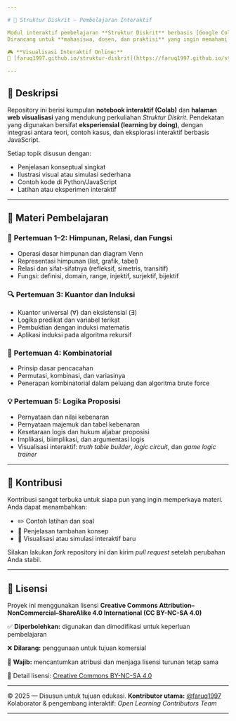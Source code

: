```yaml
---

# 🧠 Struktur Diskrit – Pembelajaran Interaktif

Modul interaktif pembelajaran **Struktur Diskrit** berbasis [Google Colab](https://colab.research.google.com/) dan **visualisasi web interaktif**.
Dirancang untuk **mahasiswa, dosen, dan praktisi** yang ingin memahami konsep dasar *matematika diskrit* secara **praktis, eksploratif, dan visual**.

🎮 **Visualisasi Interaktif Online:**
🔗 [faruq1997.github.io/struktur-diskrit](https://faruq1997.github.io/struktur-diskrit)

---
```


## 📘 Deskripsi

Repository ini berisi kumpulan **notebook interaktif (Colab)** dan **halaman web visualisasi** yang mendukung perkuliahan *Struktur Diskrit*.
Pendekatan yang digunakan bersifat **eksperiensial (learning by doing)**, dengan integrasi antara teori, contoh kasus, dan eksplorasi interaktif berbasis JavaScript.

Setiap topik disusun dengan:

* Penjelasan konseptual singkat
* Ilustrasi visual atau simulasi sederhana
* Contoh kode di Python/JavaScript
* Latihan atau eksperimen interaktif

---

## 🧩 Materi Pembelajaran

### 🧮 **Pertemuan 1–2: Himpunan, Relasi, dan Fungsi**

* Operasi dasar himpunan dan diagram Venn
* Representasi himpunan (list, grafik, tabel)
* Relasi dan sifat-sifatnya (refleksif, simetris, transitif)
* Fungsi: definisi, domain, range, injektif, surjektif, bijektif

### 🔍 **Pertemuan 3: Kuantor dan Induksi**

* Kuantor universal (∀) dan eksistensial (∃)
* Logika predikat dan variabel terikat
* Pembuktian dengan induksi matematis
* Aplikasi induksi pada algoritma rekursif

### 🎲 **Pertemuan 4: Kombinatorial**

* Prinsip dasar pencacahan
* Permutasi, kombinasi, dan variasinya
* Penerapan kombinatorial dalam peluang dan algoritma brute force

### 💡 **Pertemuan 5: Logika Proposisi**

* Pernyataan dan nilai kebenaran
* Pernyataan majemuk dan tabel kebenaran
* Kesetaraan logis dan hukum aljabar proposisi
* Implikasi, biimplikasi, dan argumentasi logis
* Visualisasi interaktif: *truth table builder*, *logic circuit*, dan *game logic trainer*

---

## 🤝 Kontribusi

Kontribusi sangat terbuka untuk siapa pun yang ingin memperkaya materi.
Anda dapat menambahkan:

* ✏️ Contoh latihan dan soal
* 📘 Penjelasan tambahan konsep
* 🎨 Visualisasi atau simulasi interaktif baru

Silakan lakukan *fork* repository ini dan kirim *pull request* setelah perubahan Anda stabil.

---

## 📜 Lisensi

Proyek ini menggunakan lisensi
**Creative Commons Attribution–NonCommercial–ShareAlike 4.0 International (CC BY-NC-SA 4.0)**

✅ **Diperbolehkan:** digunakan dan dimodifikasi untuk keperluan pembelajaran

❌ **Dilarang:** penggunaan untuk tujuan komersial

🔗 **Wajib:** mencantumkan atribusi dan menjaga lisensi turunan tetap sama

📄 Detail lisensi: [Creative Commons BY-NC-SA 4.0](https://creativecommons.org/licenses/by-nc-sa/4.0/)

---

© 2025 — Disusun untuk tujuan edukasi.
**Kontributor utama:** [@faruq1997](https://github.com/faruq1997)
Kolaborator & pengembang interaktif: *Open Learning Contributors Team*

---
